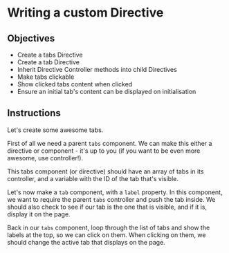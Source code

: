 # Writing a custom Directive

## Objectives

- Create a tabs Directive
- Create a tab Directive
- Inherit Directive Controller methods into child Directives
- Make tabs clickable
- Show clicked tabs content when clicked
- Ensure an initial tab's content can be displayed on initialisation

## Instructions

Let's create some awesome tabs.

First of all we need a parent `tabs` component. We can make this either a directive or component - it's up to you (if you want to be even more awesome, use controller!).

This tabs component (or directive) should have an array of tabs in its controller, and a variable with the ID of the tab that's visible.

Let's now make a `tab` component, with a `label` property. In this component, we want to require the parent `tabs` controller and push the tab inside. We should also check to see if our tab is the one that is visible, and if it is, display it on the page.

Back in our `tabs` component, loop through the list of tabs and show the labels at the top, so we can click on them. When clicking on them, we should change the active tab that displays on the page.